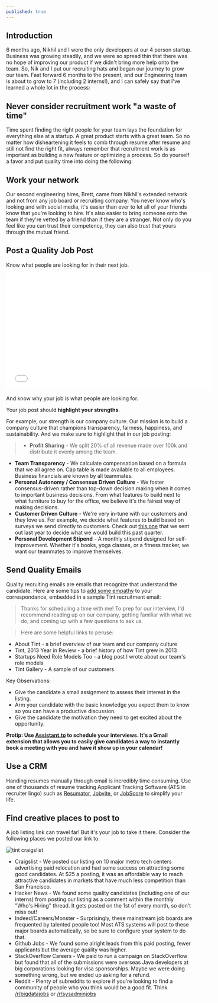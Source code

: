 ```yaml
---
published: true
---
```


## Introduction

6 months ago, Nikhil and I were the only developers at our 4 person startup. Business was growing steadily, and we were so spread thin that there was no hope of improving our product if we didn't bring more help onto the team. So, Nik and I put our recruiting hats and began our journey to grow our team. Fast forward 6 months to the present, and our Engineering team is about to grow to 7 (including 2 interns!), and I can safely say that I've learned a whole lot in the process:

## Never consider recruitment work "a waste of time"

Time spent finding the right people for your team lays the foundation for everything else at a startup. A great product starts with a great team. So no matter how disheartening it feels to comb through resume after resume and still not find the right fit, always remember that recruitment work is as important as building a new feature or optimizing a process. So do yourself a favor and put quality time into doing the following:

## Work your network

Our second engineering hires, Brett, came from Nikhil's extended network and not from any job board or recruiting company. You never know who's looking and with social media, it's easier than ever to let all of your friends know that you're looking to hire. It's also easier to bring someone onto the team if they're vetted by a friend than if they are a stranger. Not only do you feel like you can trust their competency, they can also trust that yours through the mutual friend. 

## Post a Quality Job Post

Know what people are looking for in their next job. 

<iframe width="560" height="315" src="//www.youtube.com/embed/u6XAPnuFjJc" frameborder="0" allowfullscreen></iframe>

And know why your job is what people are looking for. 

Your job post should **highlight your strengths**. 

For example, our strength is our company culture. Our mission is to build a company culture that champions transparency, fairness, happiness, and sustainability. And we make sure to highlight that in our job posting:

> - **Profit Sharing** - We split 20% of all revenue made over 100k and distribute it evenly among the team.
- **Team Transparency** - We calculate compensation based on a formula that we all agree on. Cap table is made available to all employees. Business financials are known by all teammates.
- **Personal Autonomy / Consensus Driven Culture** - We foster consensus-driven rather than top-down decision making when it comes to important business decisions. From what features to build next to what furniture to buy for the office, we believe it's the fairest way of making decisions.
- **Customer Driven Culture** - We're very in-tune with our customers and they love us. For example, we decide what features to build based on surveys we send directly to customers. Check out [this one](http://bit.ly/1fc73kh) that we sent out last year to decide what we would build this past quarter.
- **Personal Development Stipend** - A monthly stipend designed for self-improvement. Whether it's books, yoga classes, or a fitness tracker, we want our teammates to improve themselves.

## Send Quality Emails

Quality recruiting emails are emails that recognize that understand the candidate. Here are some tips to [add some empathy](http://www.tintup.com/blog/empathy-the-most-underrated-business-skill/) to your correspondance, embedded in a sample Tint recruitment email:

> Thanks for scheduling a time with me! To prep for our interview, I'd recommend reading up on our company, getting familiar with what we do, and coming up with a few questions to ask us.

> Here are some helpful links to peruse:
- About Tint - a brief overview of our team and our company culture
- Tint, 2013 Year in Review - a brief history of how Tint grew in 2013
- Startups Need Role Models Too - a blog post I wrote about our team's role models
- Tint Gallery - A sample of our customers

Key Observations:
- Give the candidate a small assignment to assess their interest in the listing.
- Arm your candidate with the basic knowledge you expect them to know so you can have a productive discussion.
- Give the candidate the motivation they need to get excited about the opportunity.

**Protip: Use [Assistant.to](http://www.trybetty.com/assistantto/index.html) to schedule your interviews. It's a Gmail extension that allows you to easily give candidates a way to instantly book a meeting with you and have it show up in your calendar!**



## Use a CRM

Handing resumes manually through email is incredibly time consuming. Use one of thousands of resume tracking Applicant Tracking Software (ATS in recruiter lingo) such as [Resumator](https://www.theresumator.com/), [Jobvite](http://recruiting.jobvite.com/), or [JobScore](http://www.jobscore.com/) to simplify your life.

## Find creative places to post to

A job listing link can travel far! But it's your job to take it there. Consider the following places we posted our link to:

![tint craigslist](https://www.evernote.com/shard/s28/sh/64b2d948-e6c6-4717-9d50-e4d34ee2591c/7da135e608128e1a29b4656e4fe908b1/deep/0/craigslist-account.png)

- Craigslist - We posted our listing on 10 major metro tech centers advertising paid relocation and had some success on attracting some good candidates. At $25 a posting, it was an affordable way to reach attractive candidates in markets that have much less competition than San Francisco.
- Hacker News - We found some quality candidates (including one of our interns) from posting our listing as a comment within the monthly "Who's Hiring" thread. It gets posted on the 1st of every month, so don't miss out!
- Indeed/Careers/Monster - Surprisingly, these mainstream job boards are frequented by talented people too! Most ATS systems will post to these major boards automatically, so be sure to configure your system to do that.
- Github Jobs - We found some alright leads from this paid posting, fewer applicants but the average quality was higher.
- StackOverflow Careers - We paid to run a campaign on StackOverflow but found that all of the submissions were overseas Java developers at big corporations looking for visa sponsorships. Maybe we were doing something wrong, but we ended up asking for a refund.
- Reddit - Plenty of subreddits to explore if you're looking to find a community of people who you think would be a good fit. Think [/r/bigdatajobs](http://www.reddit.com/r/bigdatajobs) or [/r/sysadminjobs](http://www.reddit.com/r/sysadminjobs)

